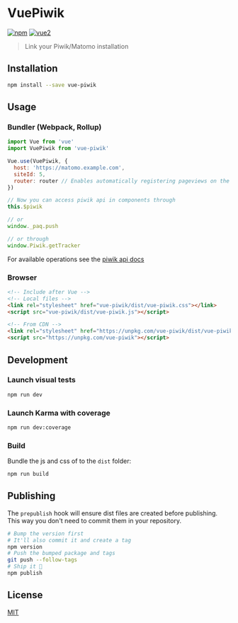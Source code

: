 # VuePiwik

[![npm](https://img.shields.io/npm/v/vue-piwik.svg)](https://www.npmjs.com/package/vue-piwik) [![vue2](https://img.shields.io/badge/vue-2.x-brightgreen.svg)](https://vuejs.org/)

> Link your Piwik/Matomo installation

## Installation

```bash
npm install --save vue-piwik
```

## Usage

### Bundler (Webpack, Rollup)

```js
import Vue from 'vue'
import VuePiwik from 'vue-piwik'

Vue.use(VuePiwik, {
  host: 'https://matomo.example.com',
  siteId: 5,
  router: router // Enables automatically registering pageviews on the router
})

// Now you can access piwik api in components through
this.$piwik

// or
window._paq.push

// or through
window.Piwik.getTracker
```

For available operations see the [piwik api docs](https://developer.matomo.org/api-reference/tracking-javascript)

### Browser

```html
<!-- Include after Vue -->
<!-- Local files -->
<link rel="stylesheet" href="vue-piwik/dist/vue-piwik.css"></link>
<script src="vue-piwik/dist/vue-piwik.js"></script>

<!-- From CDN -->
<link rel="stylesheet" href="https://unpkg.com/vue-piwik/dist/vue-piwik.css"></link>
<script src="https://unpkg.com/vue-piwik"></script>
```

## Development

### Launch visual tests

```bash
npm run dev
```

### Launch Karma with coverage

```bash
npm run dev:coverage
```

### Build

Bundle the js and css of to the `dist` folder:

```bash
npm run build
```


## Publishing

The `prepublish` hook will ensure dist files are created before publishing. This
way you don't need to commit them in your repository.

```bash
# Bump the version first
# It'll also commit it and create a tag
npm version
# Push the bumped package and tags
git push --follow-tags
# Ship it 🚀
npm publish
```

## License

[MIT](http://opensource.org/licenses/MIT)
